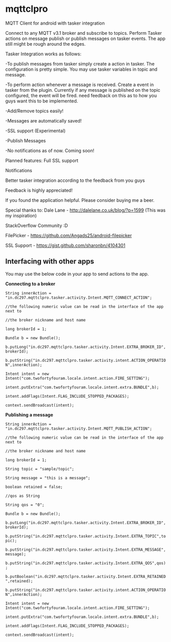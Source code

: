 # mqttclpro
MQTT Client for android with tasker integration

Connect to any MQTT v3.1 broker and subscribe to topics. Perform Tasker actions on message publish or publish messages on tasker events. The app still might be rough around the edges.

Tasker Integration works as follows:

-To publish messages from tasker simply create a action in tasker. The configuration is pretty simple. You may use tasker variables in topic and message.

-To perform action whenever a message is received. Create a event in tasker from the plugin. Currently if any message is published on the topic configured, the event will be fired. need feedback on this as to how you guys want this to be implemented.

-Add/Remove topics easily!

-Messages are automatically saved!

-SSL support (Experimental)

-Publish Messages

-No notifications as of now. Coming soon!

Planned features: Full SSL support

Notifications

Better tasker integration according to the feedback from you guys

Feedback is highly appreciated!

If you found the application helpful. Please consider buying me a beer.

Special thanks to: Dale Lane - http://dalelane.co.uk/blog/?p=1599 (This was my inspiration)

StackOverflow Community :D

FilePicker - https://github.com/Angads25/android-filepicker

SSL Support - https://gist.github.com/sharonbn/4104301

## Interfacing with other apps

You may use the below code in your app to send actions to the app.

**Connecting to a broker**

`String innerAction = "in.dc297.mqttclpro.tasker.activity.Intent.MQTT_CONNECT_ACTION";`

`//the following numeric value can be read in the interface of the app next to`

`//the broker nickname and host name`

`long brokerId = 1;`

`Bundle b = new Bundle();`

`b.putLong("in.dc297.mqttclpro.tasker.activity.Intent.EXTRA_BROKER_ID",brokerId);`

`b.putString("in.dc297.mqttclpro.tasker.activity.intent.ACTION_OPERATION",innerAction);`

`Intent intent = new Intent("com.twofortyfouram.locale.intent.action.FIRE_SETTING");`

`intent.putExtra("com.twofortyfouram.locale.intent.extra.BUNDLE",b);`

`intent.addFlags(Intent.FLAG_INCLUDE_STOPPED_PACKAGES);`

`context.sendBroadcast(intent);`

**Publishing a message**

`String innerAction = "in.dc297.mqttclpro.tasker.activity.Intent.MQTT_PUBLISH_ACTION";`

`//the following numeric value can be read in the interface of the app next to`

`//the broker nickname and host name`

`long brokerId = 1;`

`String topic = "sample/topic";`

`String message = "this is a message";`

`boolean retained = false;`

`//qos as String`

`String qos = "0";`

`Bundle b = new Bundle();`

`b.putLong("in.dc297.mqttclpro.tasker.activity.Intent.EXTRA_BROKER_ID",brokerId);`

`b.putString("in.dc297.mqttclpro.tasker.activity.Intent.EXTRA_TOPIC",topic);`

`b.putString("in.dc297.mqttclpro.tasker.activity.Intent.EXTRA_MESSAGE",message);`

`b.putString("in.dc297.mqttclpro.tasker.activity.Intent.EXTRA_QOS",qos);`

`b.putBoolean("in.dc297.mqttclpro.tasker.activity.Intent.EXTRA_RETAINED",retained);`

`b.putString("in.dc297.mqttclpro.tasker.activity.intent.ACTION_OPERATION",innerAction);`

`Intent intent = new Intent("com.twofortyfouram.locale.intent.action.FIRE_SETTING");`

`intent.putExtra("com.twofortyfouram.locale.intent.extra.BUNDLE",b);`

`intent.addFlags(Intent.FLAG_INCLUDE_STOPPED_PACKAGES);`

`context.sendBroadcast(intent);`
